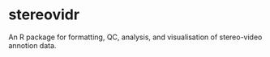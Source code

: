 # stereovidr
An R package for formatting, QC, analysis, and visualisation of stereo-video annotion data.
